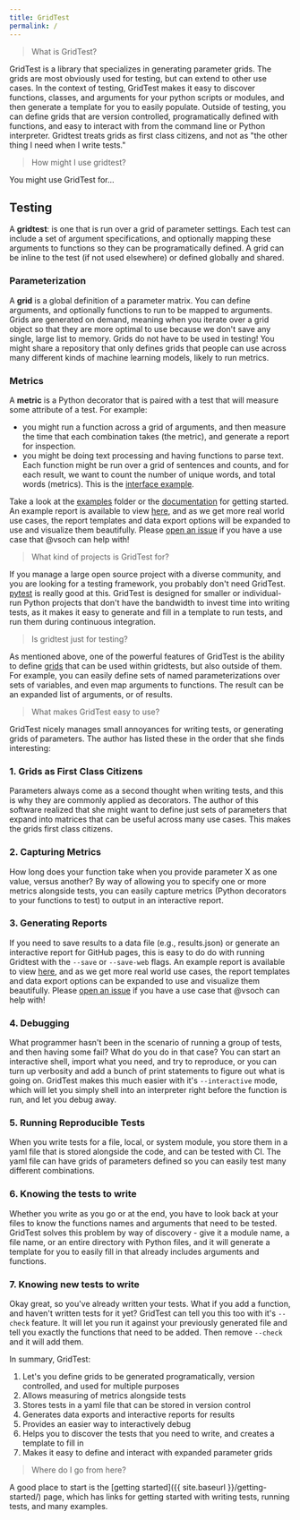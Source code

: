```yaml
---
title: GridTest
permalink: /
---
```


> What is GridTest?

GridTest is a library that specializes in generating parameter grids. The grids
are most obviously used for testing, but can extend to other use cases.
In the context of testing, GridTest makes it easy to discover functions,
classes, and arguments for your python scripts or modules, and then generate
a template for you to easily populate. Outside of testing, you can define
grids that are version controlled, programatically defined with functions,
and easy to interact with from the command line or Python interpreter.
Gridtest treats grids as first class citizens, and not as "the other thing
I need when I write tests."

> How might I use gridtest?

You might use GridTest for...

## Testing

A **gridtest**: is one that is run over a grid of parameter settings. Each test
can include a set of argument specifications, and optionally mapping these arguments
to functions so they can be programatically defined. 
A grid can be inline to the test (if not used elsewhere) or defined globally and shared.

### Parameterization

A **grid** is a global definition of a parameter matrix. You can define arguments,
and optionally functions to run to be mapped to arguments. Grids are generated
on demand, meaning when you iterate over a grid object so that they are more
optimal to use because we don't save any single, large list to memory.
Grids do not have to be used in testing! You might share a repository that only defines grids that people
can use across many different kinds of machine learning models, likely to run metrics.

### Metrics

A **metric** is a Python decorator that is paired with a test that will measure some
attribute of a test. For example:
   - you might run a function across a grid of arguments, and then measure the time that each combination takes (the metric), and generate a report for inspection.
   - you might be doing text processing and having functions to parse text. Each function might be run over a grid of sentences and counts, and for each result, we want to count the number of unique words, and total words (metrics). This is the [interface example](examples/interface).

Take a look at the [examples](examples) folder or the [documentation](https://vsoch.github.io/gridtest) for getting started. An example report is available to view [here](https://vsoch.github.io/gridtest/templates/report/),
and as we get more real world use cases, the report templates and data export options will be expanded
to use and visualize them beautifully. Please [open an issue](https://github.com/vsoch/gridtest/issues) 
if you have a use case that @vsoch can help with!


> What kind of projects is GridTest for?

If you manage a large open source project with a diverse community, and you
are looking for a testing framework, you probably don't need GridTest. 
<a href="https://docs.pytest.org/en/latest/" target="_blank">pytest</a> is
really good at this. GridTest is designed for smaller or individual-run
Python projects that don't have the bandwidth to invest time into writing tests, as it
makes it easy to generate and fill in a template to run tests,
and run them during continuous integration.

> Is gridtest just for testing?

As mentioned above, one of the powerful features of GridTest is the 
ability to define [grids](https://vsoch.github.io/gridtest/getting-started/grids/index.html) 
that can be used within gridtests, but also outside of them. For example, you can easily define sets of named
parameterizations over sets of variables, and even map arguments to functions. 
The result can be an expanded list of arguments, or of results.

> What makes GridTest easy to use?

GridTest nicely manages small annoyances for writing tests, or generating grids of parameters.
The author has listed these in the order that she finds interesting:

### 1. Grids as First Class Citizens

Parameters always come as a second thought when writing tests, and this is
why they are commonly applied as decorators. The author of this software
realized that she might want to define just sets of parameters that expand
into matrices that can be useful across many use cases. This makes
the grids first class citizens.

### 2. Capturing Metrics

How long does your function take when you provide parameter X as one value, versus
another? By way of allowing you to specify one or more metrics alongside tests,
you can easily capture metrics (Python decorators to your functions to test)
to output in an interactive report.

### 3. Generating Reports

If you need to save results to a data file (e.g., results.json) or generate
an interactive report for GitHub pages, this is easy to do do with running
Gridtest with the `--save` or `--save-web` flags. An example report is 
available to view [here](https://vsoch.github.io/gridtest/templates/report/),
and as we get more real world use cases, the report templates and data export 
options can be expanded to use and visualize them beautifully. Please [open an issue](https://github.com/vsoch/gridtest/issues) if you have a use case that @vsoch can help with!

### 4. Debugging

What programmer hasn't been in the scenario of running a group of tests,
and then having some fail? What do you do in that case? You can start an interactive
shell, import what you need, and try to reproduce, or you can turn up verbosity
and add a bunch of print statements to figure out what is going on. GridTest makes
this much easier with it's `--interactive` mode, which will let you simply
shell into an interpreter right before the function is run, and let you debug 
away.

### 5. Running Reproducible Tests

When you write tests for a file, local, or system module, you store them in
a yaml file that is stored alongside the code, and can be tested with CI.
The yaml file can have grids of parameters defined so you can easily test many
different combinations.

### 6. Knowing the tests to write

Whether you write as you go or at the end, you have to look back at your files
to know the functions names and arguments that need to be tested. GridTest solves
this problem by way of discovery - give it a module name, a file name, or
an entire directory with Python files, and it will generate a template for you
to easily fill in that already includes arguments and functions. 

### 7. Knowing new tests to write

Okay great, so you've already written your tests. What if you add a function,
and haven't written tests for it yet? GridTest can tell you this too with it's
`--check` feature. It will let you run it against your previously generated file
and tell you exactly the functions that need to be added. Then remove `--check`
and it will add them.


In summary, GridTest:

 1. Let's you define grids to be generated programatically, version controlled, and used for multiple purposes
 2. Allows measuring of metrics alongside tests
 3. Stores tests in a yaml file that can be stored in version control
 4. Generates data exports and interactive reports for results
 5. Provides an easier way to interactively debug
 6. Helps you to discover the tests that you need to write, and creates a template to fill in
 7. Makes it easy to define and interact with expanded parameter grids


> Where do I go from here?

A good place to start is the [getting started]({{ site.baseurl }}/getting-started/) page,
which has links for getting started with writing tests, running tests, and many examples.
